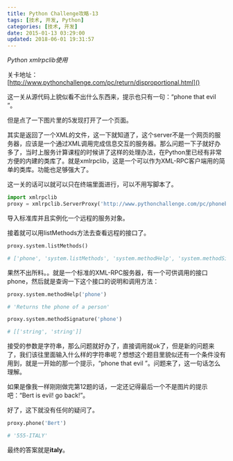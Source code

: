 ```yaml
---
title: Python Challenge攻略-13
tags: [技术, 开发, Python]
categories: [技术, 开发]
date: 2015-01-13 03:29:00
updated: 2018-06-01 19:31:57
---
```


*Python xmlrpclib使用*

<!-- more -->

关卡地址：[http://www.pythonchallenge.com/pc/return/disproportional.html]()

这一关从源代码上貌似看不出什么东西来，提示也只有一句：“phone that evil ”。

但是点了一下图片里的5发现打开了一个页面。

其实是返回了一个XML的文件，这一下就知道了，这个server不是一个网页的服务器，应该是一个通过XML调用完成信息交互的服务器。那么问题一下子就好办多了，当时上服务计算课程的时候讲了这样的处理办法，在Python里已经有非常方便的内建的类库了。就是xmlrpclib，这是一个可以作为XML-RPC客户端用的简单的类库。功能也足够强大了。

这一关的话可以就可以只在终端里面进行，可以不用写脚本了。

```python
import xmlrpclib
proxy = xmlrpclib.ServerProxy('http://www.pythonchallenge.com/pc/phonebook.php')
```

导入标准库并且实例化一个远程的服务对象。

接着就可以用listMethods方法去查看远程的接口了。

```python
proxy.system.listMethods()

# ['phone', 'system.listMethods', 'system.methodHelp', 'system.methodSignature', 'system.multicall', 'system.getCapabilities']
```

果然不出所料。。就是一个标准的XML-RPC服务器，有一个可供调用的接口phone，然后就是查询一下这个接口的说明和调用方法：

```python
proxy.system.methodHelp('phone')

# 'Returns the phone of a person'

proxy.system.methodSignature('phone')

# [['string', 'string']]
```

接受的参数是字符串，那么问题就好办了，直接调用就ok了，但是新的问题来了，我们该往里面输入什么样的字符串呢？想想这个题目里貌似还有一个条件没有用到，就是一开始的那一个提示，“phone that evil ”。问题来了，这一句话怎么理解。

如果是像我一样刚刚做完第12题的话，一定还记得最后一个不是图片的提示吧：“Bert is evil! go back!”。

好了，这下就没有任何的疑问了。

```python
proxy.phone('Bert')

# '555-ITALY'
```

最终的答案就是**italy**。
